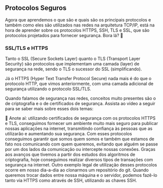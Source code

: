 ## Protocolos Seguros

Agora que aprendemos o que são e quais são os principais protocolos e também como eles são utilizados nas redes na arquitetura TCP/IP, está na hora de aprender sobre os protocolos HTTPS, SSH, TLS e SSL, que são protocolos projetados para fornecer segurança.
Bora lá? 🚀

### SSL/TLS e HTTPS

Tanto o SSL (Secure Sockets Layer) quanto o TLS (Transport Layer Security) são protocolos que implementam uma camada (layer) de segurança na rede, sendo o TLS o sucessor do SSL (simplificando).

Já o HTTPS (Hyper Text Transfer Protocol Secure) nada mais é do que o protocolo HTTP, que vimos anteriormente, com uma camada adicional de segurança utilizando o protocolo SSL/TLS.

Quando falamos de segurança nas redes, conceitos muito presentes são o de criptografia e o de certificados de segurança. Assista ao vídeo a seguir para se saber mais sobre esses dois temas:

📝 Anote aí: utilizando certificados de segurança com os protocolos HTTPS e TLS, conseguimos fornecer um ambiente muito mais seguro para publicar nossas aplicações na internet, transmitindo confiança às pessoas que as utilizarão e aumentando sua segurança. Com esses protocolos conseguimos garantir que somos quem somos e também que estamos de fato nos comunicando com quem queremos, evitando que alguém se passe por um dos lados da comunicação ou intercepte nossas conexões. Graças aos avanços que tivemos a partir dos estudos dos algoritmos de criptografia, hoje conseguimos realizar diversos tipos de transações com segurança na internet. Outro exemplo legal de utilização desses protocolos ocorre em nosso dia-a-dia ao clonarmos um repositório do git. Quando queremos trocar dados entre nossa máquina e o servidor, podemos fazê-lo tanto via HTTPS como através de SSH, utilizando as chaves SSH.
